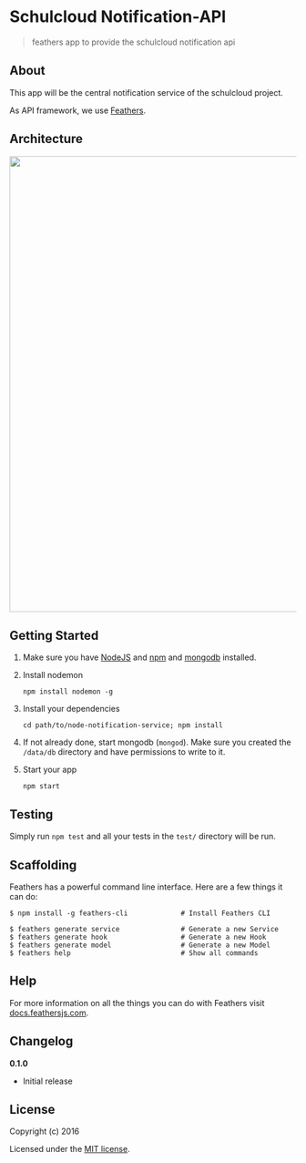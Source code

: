 # Schulcloud Notification-API

> feathers app to provide the schulcloud notification api

## About

This app will be the central notification service of the schulcloud project. 

As API framework, we use [Feathers](http://feathersjs.com). 

## Architecture

<img src="http://i.imgur.com/1YJa3Fw.png" width="800">

## Getting Started

1. Make sure you have [NodeJS](https://nodejs.org/) and [npm](https://www.npmjs.com/) and [mongodb](https://www.mongodb.com/) installed.

2. Install nodemon

    ```
    npm install nodemon -g
    ```

3. Install your dependencies

    ```
    cd path/to/node-notification-service; npm install
    ```

4. If not already done, start mongodb (`mongod`). Make sure you created the `/data/db` directory and have permissions to write to it.

5. Start your app

    ```
    npm start
    ```

## Testing

Simply run `npm test` and all your tests in the `test/` directory will be run.

## Scaffolding

Feathers has a powerful command line interface. Here are a few things it can do:

```
$ npm install -g feathers-cli             # Install Feathers CLI

$ feathers generate service               # Generate a new Service
$ feathers generate hook                  # Generate a new Hook
$ feathers generate model                 # Generate a new Model
$ feathers help                           # Show all commands
```

## Help

For more information on all the things you can do with Feathers visit [docs.feathersjs.com](http://docs.feathersjs.com).

## Changelog

__0.1.0__

- Initial release

## License

Copyright (c) 2016

Licensed under the [MIT license](LICENSE).
